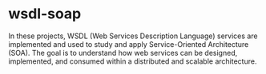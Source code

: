 # wsdl-soap
In these projects, WSDL (Web Services Description Language) services are implemented and used to study and apply Service-Oriented Architecture (SOA). The goal is to understand how web services can be designed, implemented, and consumed within a distributed and scalable architecture.
